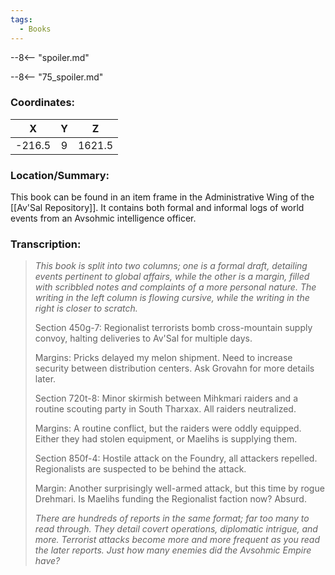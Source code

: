 ```yaml
---
tags:
  - Books
---
```


--8<-- "spoiler.md"

--8<-- "75_spoiler.md"

### Coordinates:
| **X** | **Y**| **Z** |
|:-----:|:----:|:-----:|
|-216.5  |9   |1621.5  |

### Location/Summary:
This book can be found in an item frame in the Administrative Wing of the [[Av'Sal Repository]]. It contains both formal and informal logs of world events from an Avsohmic intelligence officer.

### Transcription:
> *This book is split into two columns; one is a formal draft, detailing events pertinent to global affairs, while the other is a margin, filled with scribbled notes and complaints of a more personal nature. The writing in the left column is flowing cursive, while the writing in the right is closer to scratch.*
>
> Section 450g-7:
> Regionalist terrorists bomb cross-mountain supply convoy, halting deliveries to Av'Sal for multiple days.
>
> Margins:
> Pricks delayed my melon shipment. Need to increase security between distribution centers. Ask Grovahn for more details later.
>
> Section 720t-8:
> Minor skirmish between Mihkmari raiders and a routine scouting party in South Tharxax. All raiders neutralized.
>
> Margins:
> A routine conflict, but the raiders were oddly equipped. Either they had stolen equipment, or Maelihs is supplying them.
>
> Section 850f-4:
> Hostile attack on the Foundry, all attackers repelled. Regionalists are suspected to be behind the attack.
>
> Margin:
> Another surprisingly well-armed attack, but this time by rogue Drehmari. Is Maelihs funding the Regionalist faction now? Absurd.
>
> *There are hundreds of reports in the same format; far too many to read through. They detail covert operations, diplomatic intrigue, and more. Terrorist attacks become more and more frequent as you read the later reports. Just how many enemies did the Avsohmic Empire have?*

